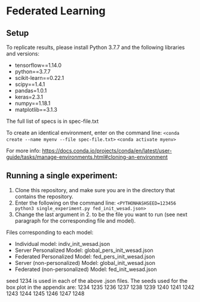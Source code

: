 # Federated Learning

## Setup
To replicate results, please install Python 3.7.7 and the following libraries and versions:

* tensorflow==1.14.0
* python==3.7.7
* scikit-learn==0.22.1
* scipy==1.4.1 
* pandas=1.0.1
* keras=2.3.1
* numpy==1.18.1
* matplotlib==3.1.3 

The full list of specs is in spec-file.txt

To create an identical environment, enter on the command line:
`<conda create --name myenv --file spec-file.txt>`
`<conda activate myenv>`

For more info: https://docs.conda.io/projects/conda/en/latest/user-guide/tasks/manage-environments.html#cloning-an-environment


## Running a single experiment: 
1. Clone this repository, and make sure you are in the directory that contains the repository. 
2. Enter the following on the command line:
`<PYTHONHASHSEED=123456 python3 single_experiment.py fed_init_wesad.json>`
3. Change the last argument in 2. to be the file you want to run (see next paragraph for the corresponding file and model). 

Files corresponding to each model: 
* Individual model: indiv_init_wesad.json
* Server Personalized Model: global_pers_init_wesad.json
* Federated Personalized Model: fed_pers_init_wesad.json
* Server (non-personalized) Model: global_init_wesad.json
* Federated (non-personalized) Model: fed_init_wesad.json

seed 1234 is used in each of the above .json files. The seeds used for the box plot in the appendix are:
1234 1235 1236 1237 1238 1239 1240 1241 1242 1243 1244 1245 1246 1247 1248
